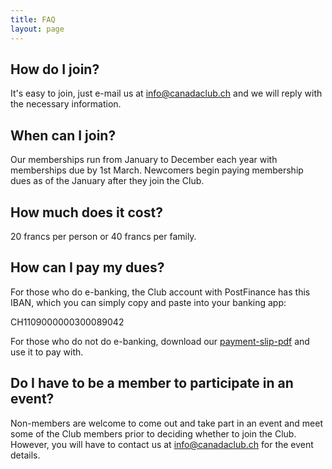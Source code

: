 ```yaml
---
title: FAQ
layout: page
---
```


## How do I join?
It's easy to join, just e-mail us at [info@canadaclub.ch](mailto:info@canadaclub.ch) and we will reply with the necessary information.

## When can I join?
Our memberships run from January to December each year with memberships due by 1st March. Newcomers begin paying membership dues as of the January after they join the Club.

## How much does it cost?
20 francs per person or 40 francs per family.

## How can I pay my dues?
For those who do e-banking, the Club account with PostFinance has this IBAN, which you can simply copy and paste into your banking app:

CH1109000000300089042

For those who do not do e-banking, download our [payment-slip-pdf](pdfs/ccbdues.pdf) and use it to pay with.

## Do I have to be a member to participate in an event?
Non-members are welcome to come out and take part in an event and meet some of the Club members prior to deciding whether to join the Club. However, you will have to contact us at [info@canadaclub.ch](mailto:info@canadaclub.ch) for the event details.